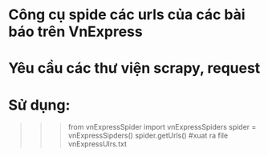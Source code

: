 # Công cụ spide các urls của các bài báo trên VnExpress
# Yêu cầu các thư viện scrapy, request
# Sử dụng:
  >>> from vnExpressSpider import vnExpressSpiders
  >>> spider = vnExpressSipders() 
  >>> spider.getUrls() #xuat ra file vnExpressUlrs.txt
  
